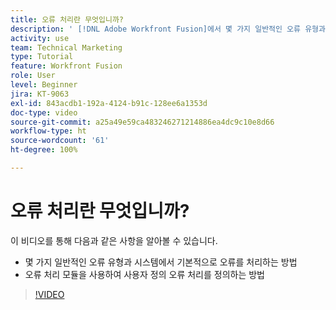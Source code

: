 ```yaml
---
title: 오류 처리란 무엇입니까?
description: ' [!DNL Adobe Workfront Fusion]에서 몇 가지 일반적인 오류 유형과 시스템에서 기본적으로 오류를 처리하는 방법 및 사용자 정의 오류 처리를 적용하는 방법을 알아봅니다.'
activity: use
team: Technical Marketing
type: Tutorial
feature: Workfront Fusion
role: User
level: Beginner
jira: KT-9063
exl-id: 843acdb1-192a-4124-b91c-128ee6a1353d
doc-type: video
source-git-commit: a25a49e59ca483246271214886ea4dc9c10e8d66
workflow-type: ht
source-wordcount: '61'
ht-degree: 100%

---
```


# 오류 처리란 무엇입니까?

이 비디오를 통해 다음과 같은 사항을 알아볼 수 있습니다.

* 몇 가지 일반적인 오류 유형과 시스템에서 기본적으로 오류를 처리하는 방법
* 오류 처리 모듈을 사용하여 사용자 정의 오류 처리를 정의하는 방법

>[!VIDEO](https://video.tv.adobe.com/v/335304/?quality=12&learn=on)
